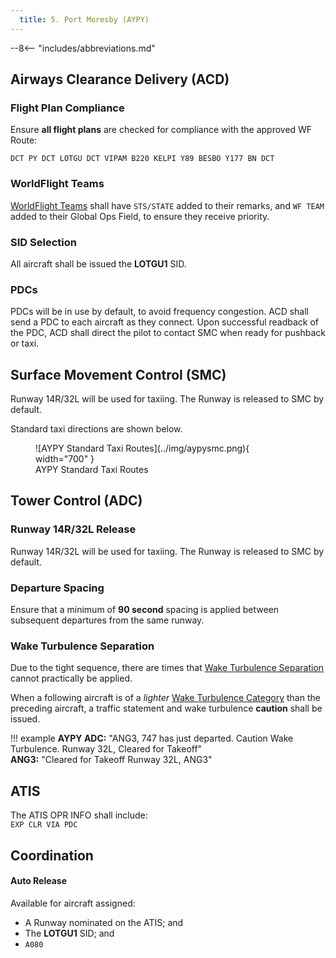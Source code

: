 ```yaml
---
  title: 5. Port Moresby (AYPY)
---
```


--8<-- "includes/abbreviations.md"

## Airways Clearance Delivery (ACD)
### Flight Plan Compliance
Ensure **all flight plans** are checked for compliance with the approved WF Route:

`DCT PY DCT LOTGU DCT VIPAM B220 KELPI Y89 BESBO Y177 BN DCT`

### WorldFlight Teams
[WorldFlight Teams](../../#official-team-callsigns) shall have `STS/STATE` added to their remarks, and `WF TEAM` added to their Global Ops Field, to ensure they receive priority.

### SID Selection
All aircraft shall be issued the **LOTGU1** SID.  

### PDCs
PDCs will be in use by default, to avoid frequency congestion. ACD shall send a PDC to each aircraft as they connect. Upon successful readback of the PDC, ACD shall direct the pilot to contact SMC when ready for pushback or taxi.

## Surface Movement Control (SMC)
Runway 14R/32L will be used for taxiing. The Runway is released to SMC by default.

Standard taxi directions are shown below.

<figure markdown>
![AYPY Standard Taxi Routes](../img/aypysmc.png){ width="700" }
  <figcaption>AYPY Standard Taxi Routes</figcaption>
</figure>

## Tower Control (ADC)
### Runway 14R/32L Release
Runway 14R/32L will be used for taxiing. The Runway is released to SMC by default.

### Departure Spacing
Ensure that a minimum of **90 second** spacing is applied between subsequent departures from the same runway.

### Wake Turbulence Separation
Due to the tight sequence, there are times that [Wake Turbulence Separation](../../../separation-standards/waketurb/#runways) cannot practically be applied.

When a following aircraft is of a *lighter* [Wake Turbulence Category](../../../separation-standards/waketurb/#categories) than the preceding aircraft, a traffic statement and wake turbulence **caution** shall be issued.

!!! example
    **AYPY ADC:** "ANG3, 747 has just departed. Caution Wake Turbulence. Runway 32L, Cleared for Takeoff"  
    **ANG3:** "Cleared for Takeoff Runway 32L, ANG3"

## ATIS
The ATIS OPR INFO shall include:  
`EXP CLR VIA PDC`

## Coordination
#### Auto Release
Available for aircraft assigned:

- A Runway nominated on the ATIS; and
- The **LOTGU1** SID; and
- `A080`